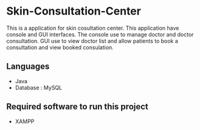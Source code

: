 # Skin-Consultation-Center
This is a application for skin cosultation center. This application have console and GUI interfaces. The console use to manage doctor and doctor consultation. GUI use to view doctor list and allow patients to book a consultation and view booked consulation. 

## Languages

- Java
- Database : MySQL

## Required software to run this project 

- XAMPP
